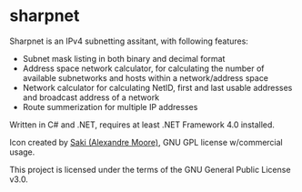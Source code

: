 # sharpnet
Sharpnet is an IPv4 subnetting assitant, with following features:

 * Subnet mask listing in both binary and decimal format
 * Address space network calculator, for calculating the number of available subnetworks and hosts within a network/address space
 * Network calculator for calculating NetID, first and last usable addresses and broadcast address of a network
 * Route summerization for multiple IP addresses

Written in C# and .NET, requires at least .NET Framework 4.0 installed.

Icon created by [Saki (Alexandre Moore)](http://www.iconarchive.com/show/snowish-icons-by-saki.html), GNU GPL license w/commercial usage.

This project is licensed under the terms of the GNU General Public License v3.0.
